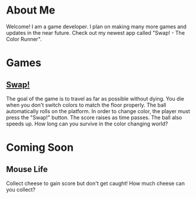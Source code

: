 # About Me
Welcome! I am a game developer. I plan on making many more games and updates in the near future. Check out my newest app called "Swap! - The Color Runner".
# Games
## [Swap!](http://www.ebaad.ml/swap)
The goal of the game is to travel as far as possible without dying. You die when you don't switch colors to match the floor properly. The ball automatically rolls on the platform. In order to change color, the player must press the "Swap!" button. The score raises as time passes. The ball also speeds up. How long can you survive in the color changing world?
# Coming Soon
## Mouse Life
Collect cheese to gain score but don't get caught! How much cheese can you collect?
